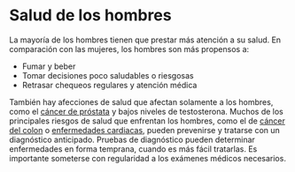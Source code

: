 Salud de los hombres
====================


La mayoría de los hombres tienen que prestar más atención a su salud. En comparación con las mujeres, los hombres son más propensos a:

* Fumar y beber
* Tomar decisiones poco saludables o riesgosas
* Retrasar chequeos regulares y atención médica


También hay afecciones de salud que afectan solamente a los hombres, como el [cáncer de próstata](https://medlineplus.gov/spanish/prostatecancer.html) y bajos niveles de testosterona. Muchos de los principales riesgos de salud que enfrentan los hombres, como el de [cáncer del colon](https://medlineplus.gov/spanish/colorectalcancer.html) o [enfermedades cardiacas](https://medlineplus.gov/spanish/heartdiseases.html), pueden prevenirse y tratarse con un diagnóstico anticipado. Pruebas de diagnóstico pueden determinar enfermedades en forma temprana, cuando es más fácil tratarlas. Es importante someterse con regularidad a los exámenes médicos necesarios.

